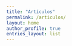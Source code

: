 ```yaml
---
title: "Artículos"
permalink: /articulos/
layout: home
author_profile: true
entries_layout: list
---
```


